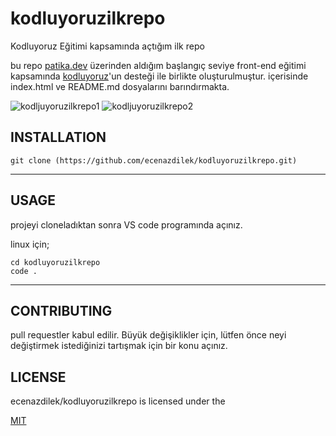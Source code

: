 # kodluyoruzilkrepo
Kodluyoruz Eğitimi kapsamında açtığım ilk repo

bu repo [patika.dev](https://www.patika.dev/tr) üzerinden aldığım başlangıç seviye front-end eğitimi kapsamında [kodluyoruz](https://kodluyoruz.org/tr/kodluyoruz/)'un desteği ile birlikte oluşturulmuştur.
içerisinde index.html ve README.md dosyalarını barındırmakta.

![kodljuyoruzilkrepo1](https://user-images.githubusercontent.com/121589073/213973926-9fecff0a-fddb-48d3-b61c-5dd5376a2c33.png)
![kodljuyoruzilkrepo2](https://user-images.githubusercontent.com/121589073/213973938-7aa08c25-51d0-40f3-9876-667287b482d1.png)


## INSTALLATION
    git clone (https://github.com/ecenazdilek/kodluyoruzilkrepo.git)

 ----   
## USAGE
projeyi cloneladıktan sonra VS code programında açınız.

linux için;

    cd kodluyoruzilkrepo
    code .
----
## CONTRIBUTING
pull requestler kabul edilir. Büyük değişiklikler için, lütfen önce neyi değiştirmek istediğinizi tartışmak için bir konu açınız.

## LICENSE

ecenazdilek/kodluyoruzilkrepo is licensed under the

[MIT](https://choosealicense.com/licenses/mit/)
